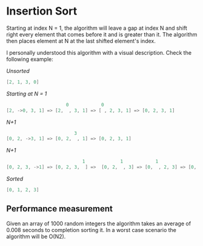 # Insertion Sort
 
Starting at index N = 1, the algorithm will leave a gap at index N and shift right every element that comes before it and is greater than it. The algorithm then places element at N at the last shifted element's index.
 
I personally understood this algorithm with a visual description. Check the following example:
  
*Unsorted*
 ```swift
 [2, 1, 3, 0]
 ```
*Starting at N = 1*
 ```swift
                       0            0
 [2, ->0, 3, 1] => [2,  , 3, 1] => [ , 2, 3, 1] => [0, 2, 3, 1]
 ```
*N+1*
 ```swift
                          3
 [0, 2, ->3, 1] => [0, 2,  , 1] => [0, 2, 3, 1]
 ```
*N+1*
 ```swift
                             1             1            1
 [0, 2, 3, ->1] => [0, 2, 3,  ] =>  [0, 2,  , 3] => [0,  , 2, 3] => [0, 1, 2, 3]

```
*Sorted*
```swift
[0, 1, 2, 3]
```

## Performance measurement
 
Given an array of 1000 random integers the algorithm takes an average of 0.008 seconds to completion sorting it. In a worst case scenario the algorithm will be O(N2).
